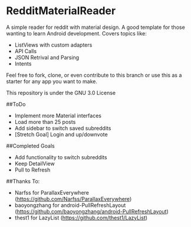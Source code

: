 # RedditMaterialReader

A simple reader for reddit with material design. A good template for those wanting to learn Android development.
Covers topics like:
  - ListViews with custom adapters
  - API Calls
  - JSON Retrival and Parsing
  - Intents

Feel free to fork, clone, or even contribute to this branch or use this as a starter for any app you want to make.

This repository is under the GNU 3.0 License

##ToDo
  - Implement more Material interfaces
  - Load more than 25 posts
  - Add sidebar to switch saved subreddits
  - [Stretch Goal] Login and up/downvote

##Completed Goals
  - Add functionality to switch subreddits
  - Keep DetailView
  - Pull to Refresh

##Thanks To:
  - Narfss for ParallaxEverywhere (https://github.com/Narfss/ParallaxEverywhere)
  - baoyongzhang for android-PullRefreshLayout (https://github.com/baoyongzhang/android-PullRefreshLayout)
  - thest1 for LazyList (https://github.com/thest1/LazyList)
